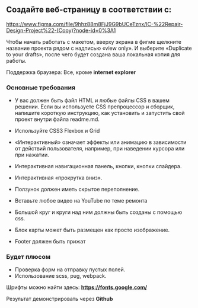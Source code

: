 ## Создайте веб-страницу в соответствии с:
https://www.figma.com/file/9hhz88m8FjJ9G9bUCeTznx/IC-%22Repair-Design-Project%22-(Copy)?node-id=0%3A1

Чтобы начать работать с макетом, вверху экрана в фигме щелкните название проекта рядом с надписью «view only». И выберите «Duplicate to your drafts», после чего будет создана ваша локальная копия для работы.

Поддержка браузера: Все, кроме **internet explorer**

### Основные требования

- У вас должен быть файл HTML и любые файлы CSS в вашем решении.
Если вы используете CSS препроцессор и сборщик, напишите короткую инструкцию, как установить и запустить свой проект внутри файла readme.md.

- Используйте CSS3 Flexbox и Grid
- «Интерактивный» означает эффекты или анимацию в зависимости от действий пользователя, например, при наведении курсора или при нажатии.
- Интерактивная навигационная панель, кнопки, кнопки слайдера.
- Интерактивная «прокрутка вниз».
- Ползунок должен иметь скрытое переполнение.
- Вставьте любое видео на YouTube по теме ремонта
- Большой круг и круги над ним должны быть созданы с помощью css.
- Блок карты может быть размещен как просто изображение. 
- Footer должен быть прижат 

### Будет плюсом

- Проверка форм на отправку пустых полей.
- Использование scss, pug, webpack.

Шрифты можно найти здесь: **https://fonts.google.com/**

Результат демонстрировать через **Github**

